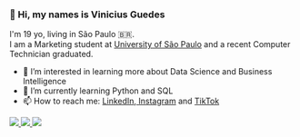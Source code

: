 ### 👋 Hi, my names is Vinicius Guedes
I'm 19 yo, living in São Paulo 🇧🇷. <br>
I am a Marketing student at <a href="https://en.wikipedia.org/wiki/University_of_S%C3%A3o_Paulo">University of São Paulo</a> and a recent Computer Technician graduated. 

- 👀 I’m interested in learning more about Data Science and Business Intelligence
- 🌱 I’m currently learning Python and SQL 
- 📫 How to reach me: <a href="https://www.linkedin.com/in/vinicius-g7">LinkedIn</a>,<a href="https://www.instagram.com/talvezcavini"> Instagram</a> and <a href="https://www.tiktok.com/@talvezcavini">TikTok</a>

<a href="https://www.linkedin.com/in/vinicius-g7"> <img src="https://img.shields.io/badge/LinkedIn-0077B5?style=for-the-badge&logo=linkedin&logoColor=white" /> </a>
<a href="https://www.instagram.com/talvezcavini"> <img src="https://img.shields.io/badge/Instagram-E4405F?style=for-the-badge&logo=instagram&logoColor=white" /> </a>
<a href="https://www.tiktok.com/@talvezcavini"> <img src="https://img.shields.io/badge/TikTok-000000?style=for-the-badge&logo=tiktok&logoColor=white" /> </a>



<!---
talvezcavini/talvezcavini is a ✨ special ✨ repository because its `README.md` (this file) appears on your GitHub profile.
You can click the Preview link to take a look at your changes.
--->
